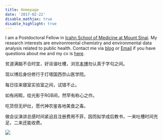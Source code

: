 ```yaml
---
title: Homepage
date: '2017-02-22'
disable_mathjax: true
disable_highlight: true
---
```


I am a Postdoctoral Fellow in [Icahn School of Medicine at Mount Sinai](https://icahn.mssm.edu/about/departments/environmental-public-health). My research interests are environmental chemistry and environmental data analysis related to public health. Contact me via [blog](http://yufree.cn/en) or [Email](mailto:42@yufree.cn) if you have questions about me and my cv is [here](https://yufree.cn/en/vitae/). 

贫道满脑不合时宜，好诙谐吐槽，浏览[本博](http://yufree.cn/cn)勿认真于字句之间。

现以博后身份修行于灯塔国西奈山医学院。

每日往来寝室实验室之间，试错不止。

如有闲暇，绘光影于RGB间，然罕有称心之作。

吃货但无炉灶，愿代神农鉴各地美食之毒。

做会议演讲总感时间紧迫且注册费用不菲，因而拟学成后教书，一来吐槽时间充足，二来还能收费。

<a href="https://clustrmaps.com/site/19okt"  title="Visit tracker"><img src="//www.clustrmaps.com/map_v2.png?d=aGKwZ-DF49N0z_8i7hiiN0lCCG-V4y_33u10MujnjH8&cl=ffffff" /></a>
